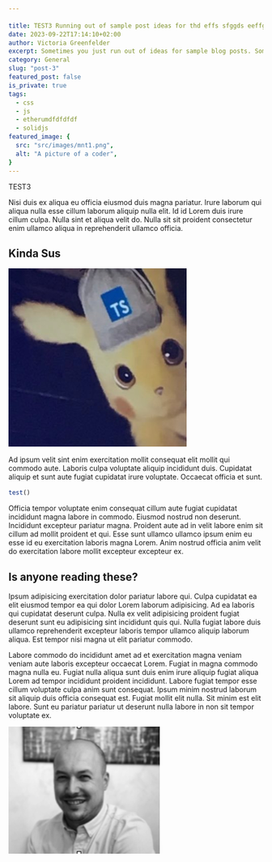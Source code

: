 ```yaml
---

title: TEST3 Running out of sample post ideas for thd effs sfggds eeffg in 3 lines with the elipsis css!!!
date: 2023-09-22T17:14:10+02:00
author: Victoria Greenfelder
excerpt: Sometimes you just run out of ideas for sample blog posts. Sometimes you just run out of
category: General
slug: "post-3"
featured_post: false
is_private: true
tags:
  - css
  - js
  - etherumdfdfdfdf
  - solidjs
featured_image: {
  src: "src/images/mnt1.png",
  alt: "A picture of a coder",
}
---
```


TEST3

Nisi duis ex aliqua eu officia eiusmod duis magna pariatur. Irure laborum qui aliqua nulla esse cillum laborum aliquip nulla elit. Id id Lorem duis irure cillum culpa. Nulla sint et aliqua velit do. Nulla sit sit proident consectetur enim ullamco aliqua in reprehenderit ullamco officia.

## Kinda Sus

  ![Pica](/src/images/pic_ts.jpeg)

  Ad ipsum velit sint enim exercitation mollit consequat elit mollit qui commodo aute. Laboris culpa voluptate aliquip incididunt duis. Cupidatat aliquip et sunt aute fugiat cupidatat irure voluptate. Occaecat officia et sunt.

  ```js
  test()
  ```

  Officia tempor voluptate enim consequat cillum aute fugiat cupidatat incididunt magna labore in commodo. Eiusmod nostrud non deserunt. Incididunt excepteur pariatur magna. Proident aute ad in velit labore enim sit cillum ad mollit proident et qui. Esse sunt ullamco ullamco ipsum enim eu esse id eu exercitation laboris magna Lorem. Anim nostrud officia anim velit do exercitation labore mollit excepteur excepteur ex.

## Is anyone reading these?

  Ipsum adipisicing exercitation dolor pariatur labore qui. Culpa cupidatat ea elit eiusmod tempor ea qui dolor Lorem laborum adipisicing. Ad ea laboris qui cupidatat deserunt culpa. Nulla ex velit adipisicing proident fugiat deserunt sunt eu adipisicing sint incididunt quis qui. Nulla fugiat labore duis ullamco reprehenderit excepteur laboris tempor ullamco aliquip laborum aliqua. Est tempor nisi magna ut elit pariatur commodo.

  Labore commodo do incididunt amet ad et exercitation magna veniam veniam aute laboris excepteur occaecat Lorem. Fugiat in magna commodo magna nulla eu. Fugiat nulla aliqua sunt duis enim irure aliquip fugiat aliqua Lorem ad tempor incididunt proident incididunt. Labore fugiat tempor esse cillum voluptate culpa anim sunt consequat. Ipsum minim nostrud laborum sit aliquip duis officia consequat est. Fugiat mollit elit nulla. Sit minim est elit labore. Sunt eu pariatur pariatur ut deserunt nulla labore in non sit tempor voluptate ex.

  ![alt text](/src/images/hero-img.png "alt title")
